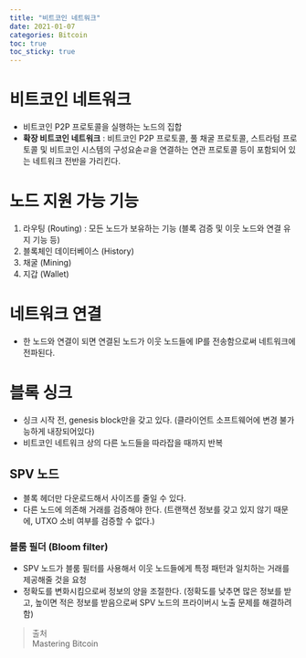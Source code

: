 ```yaml
---
title: "비트코인 네트워크"
date: 2021-01-07
categories: Bitcoin
toc: true
toc_sticky: true
---
```


# 비트코인 네트워크
- 비트코인 P2P 프로토콜을 실행하는 노드의 집합
- __확장 비트코인 네트워크__ : 비트코인 P2P 프로토콜, 풀 채굴 프로토콜, 스트라텀 프로토콜 및 비트코인 시스템의 구성요솓ㄹ을 연결하는
 연관 프로토콜 등이 포함되어 있는 네트워크 전반을 가리킨다.

# 노드 지원 가능 기능
1. 라우팅 (Routing) : 모든 노드가 보유하는 기능 (블록 검증 및 이웃 노드와 연결 유지 기능 등)
2. 블록체인 데이터베이스 (History)
3. 채굴 (Mining)
4. 지갑 (Wallet)

# 네트워크 연결
- 한 노드와 연결이 되면 연결된 노드가 이웃 노드들에 IP를 전송함으로써 네트워크에 전파된다.

# 블록 싱크
- 싱크 시작 전, genesis block만을 갖고 있다. (클라이언트 소프트웨어에 변경 불가능하게 내장되어있다)
- 비트코인 네트워크 상의 다른 노드들을 따라잡을 때까지 반복

## SPV 노드 
- 블록 헤더만 다운로드해서 사이즈를 줄일 수 있다.
- 다른 노드에 의존해 거래를 검증해야 한다. (트랜잭션 정보를 갖고 있지 않기 때문에, UTXO 소비 여부를 검증할 수 없다.)

### 블룸 필더 (Bloom filter)
- SPV 노드가 블룸 필터를 사용해서 이웃 노드들에게 특정 패턴과 일치하는 거래를 제공해줄 것을 요청
- 정확도를 변화시킴으로써 정보의 양을 조절한다. (정확도를 낮추면 많은 정보를 받고, 높이면 적은 정보를 받음으로써 SPV 노드의 프라이버시 노출 문제를 해결하려 함)







> 출처   
> Mastering Bitcoin